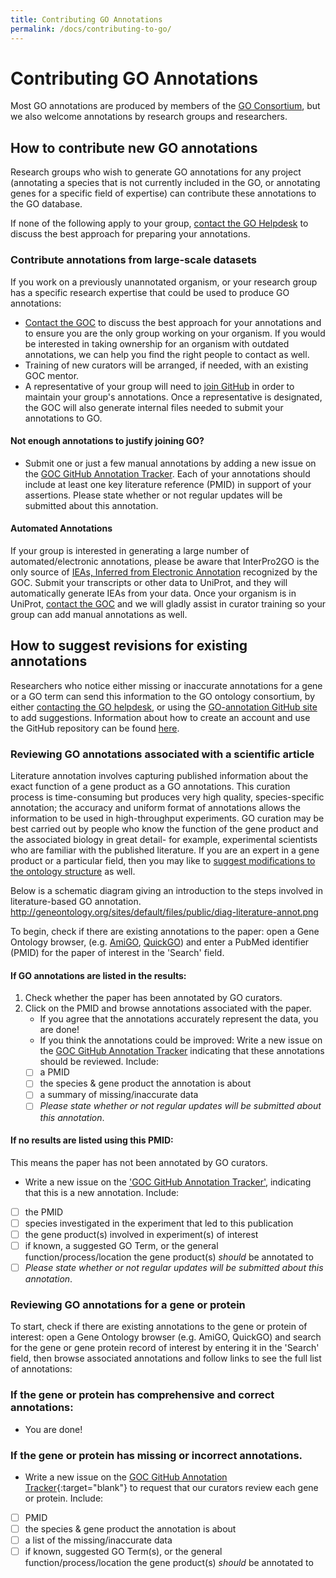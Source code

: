 ```yaml
---
title: Contributing GO Annotations
permalink: /docs/contributing-to-go/
---
```


# Contributing GO Annotations
Most GO annotations are produced by members of the [GO Consortium](/docs/go-consortium/), but we also welcome annotations by research groups and researchers. 

## How to contribute new GO annotations
Research groups who wish to generate GO annotations for any project (annotating a species that is not currently included in the GO, or annotating genes for a specific field of expertise) can contribute these annotations to the GO database. 

If none of the following apply to your group, [contact the GO Helpdesk](http://help.geneontology.org/) to discuss the best approach for preparing your annotations.

### Contribute annotations from large-scale datasets
 If you work on a previously unannotated organism, or your research group has a specific research expertise that could be used to produce GO annotations:
 
 * [Contact the GOC](http://help.geneontology.org/) to discuss the best approach for your annotations and to ensure you are the only group working on your organism.  If you would be interested in taking ownership for an organism with outdated annotations, we can help you find the right people to contact as well.
 * Training of new curators will be arranged, if needed, with an existing GOC mentor. 
 * A representative of your group will need to [join GitHub](/docs/how-to-submit-requests/) in order to maintain your group's annotations.  Once a representative is designated, the GOC will also generate internal files needed to submit your annotations to GO.

#### Not enough annotations to justify joining GO?
* Submit one or just a few manual annotations by adding a new issue on the [GOC GitHub Annotation Tracker](https://github.com/geneontology/go-annotation/issues). Each of your annotations should include at least one key literature reference (PMID) in support of your assertions. Please state whether or not regular updates will be submitted about this annotation.

#### Automated Annotations
If your group is interested in generating a large number of automated/electronic annotations, please be aware that InterPro2GO is the only source of [IEAs, Inferred from Electronic Annotation](http://wiki.geneontology.org/index.php/Inferred_from_Electronic_Annotation_(IEA)) recognized by the GOC.  Submit your transcripts or other data to UniProt, and they will automatically generate IEAs from your data.  Once your organism is in UniProt, [contact the GOC](http://help.geneontology.org/) and we will gladly assist in curator training so your group can add manual annotations as well.

## How to suggest revisions for existing annotations
Researchers who notice either missing or inaccurate annotations for a gene or a GO term can send this information to the GO ontology consortium, by either [contacting the GO helpdesk](http://help.geneontology.org/), or using the [GO-annotation GitHub site](https://github.com/geneontology/go-annotation/issues) to add suggestions. Information about how to create an account and use the GitHub repository can  be found [here](/docs/how-to-submit-requests/).

### Reviewing GO annotations associated with a scientific article
Literature annotation involves capturing published information about the exact function of a gene product as a GO annotations. This curation process is time-consuming but produces very high quality, species-specific annotation; the accuracy and uniform format of annotations allows the information to be used in high-throughput experiments. GO curation may be best carried out by people who know the function of the gene product and the associated biology in great detail- for example, experimental scientists who are familiar with the published literature. If you are an expert in a gene product or a particular field, then you may like to [suggest modifications to the ontology structure](/docs/contributing-to-go-terms/) as well.

Below is a schematic diagram giving an introduction to the steps involved in literature-based GO annotation. 
http://geneontology.org/sites/default/files/public/diag-literature-annot.png

To begin, check if there are existing annotations to the paper:  open a Gene Ontology browser, (e.g. [AmiGO](http://amigo.geneontology.org/amigo), [QuickGO](https://www.ebi.ac.uk/QuickGO/)) and enter a PubMed identifier (PMID) for the paper of interest in the 'Search' field.

#### If GO annotations are listed in the results:
1. Check whether the paper has been annotated by GO curators.
2. Click on the PMID and browse annotations associated with the paper.
   * If you agree that the annotations accurately represent the data, you are done!
   * If you think the annotations could be improved: Write a new issue on the [GOC GitHub Annotation Tracker](https://github.com/geneontology/go-annotation/issues) indicating that these annotations should be reviewed. Include:
   - [ ] a PMID 
   - [ ] the species & gene product the annotation is about
   - [ ] a summary of missing/inaccurate data
   - [ ] *Please state whether or not regular updates will be submitted about this annotation*.
     
#### If no results are listed using this PMID:
 This means the paper has not been annotated by GO curators.
  * Write a new issue on the ['GOC GitHub Annotation Tracker']((https://github.com/geneontology/go-annotation/issues)), indicating that this is a new annotation. Include:
  - [ ] the PMID 
  - [ ] species investigated in the experiment that led to this publication
  - [ ] the gene product(s) involved in experiment(s) of interest
  - [ ] if known, a suggested GO Term, or the general function/process/location the gene product(s) *should* be annotated to
  - [ ] *Please state whether or not regular updates will be submitted about this annotation*.
  
### Reviewing GO annotations for a gene or protein

To start, check if there are existing annotations to the gene or protein of interest: open a Gene Ontology browser (e.g. AmiGO, QuickGO) and search for the gene or gene protein record of interest by entering it in the 'Search' field, then browse associated annotations and follow links to see the full list of annotations:

### If the gene or protein has comprehensive and correct annotations:
 * You are done!
     
### If the gene or protein has missing or incorrect annotations.
 * Write a new issue on the [GOC GitHub Annotation Tracker](https://github.com/geneontology/go-annotation/issues){:target="blank"} to request that our curators review each gene or protein. Include:
  - [ ] PMID
  - [ ] the species & gene product the annotation is about
  - [ ] a list of the missing/inaccurate data
  - [ ] if known, suggested GO Term(s), or the general function/process/location the gene product(s) *should* be annotated to
